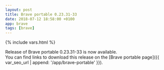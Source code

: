 ```yaml
---
layout: post
title: Brave portable 0.23.31-33
date: 2018-07-12 18:58:00 +0100
app: brave
tags: [brave]
---
```

{% include vars.html %}

Release of Brave portable 0.23.31-33 is now available.<br />
You can find links to download this release on the [Brave portable page]({{ var_seo_url | append: '/app/brave-portable' }}).